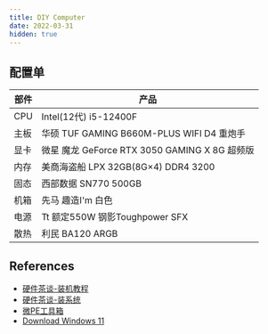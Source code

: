 ```yaml
---
title: DIY Computer
date: 2022-03-31
hidden: true
---
```


<!--more-->

## 配置单

| 部件  | 产品                                     |
|-----|----------------------------------------|
| CPU | Intel(12代) i5-12400F                   |
| 主板  | 华硕 TUF GAMING B660M-PLUS WIFI D4 重炮手   |
| 显卡  | 微星 魔龙 GeForce RTX 3050 GAMING X 8G 超频版 |
| 内存  | 美商海盗船 LPX 32GB(8G×4) DDR4 3200         |
| 固态  | 西部数据 SN770 500GB                       |
| 机箱  | 先马 趣造I'm 白色                            |
| 电源  | Tt 额定550W 钢影Toughpower SFX             |
| 散热  | 利民 BA120 ARGB                          |

## References

- [硬件茶谈-装机教程](https://www.bilibili.com/video/BV1jE411e7hw)
- [硬件茶谈-装系统](https://www.bilibili.com/video/BV1DJ411D79y)
- [微PE工具箱](https://www.wepe.com.cn/download.html)
- [Download Windows 11](https://www.microsoft.com/zh-hk/software-download/windows11)
